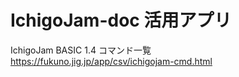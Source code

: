 # IchigoJam-doc 活用アプリ

IchigoJam BASIC 1.4 コマンド一覧  
https://fukuno.jig.jp/app/csv/ichigojam-cmd.html  

